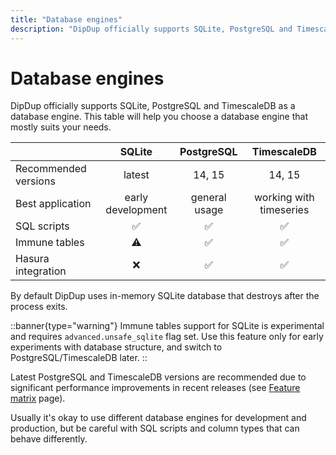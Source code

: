 ```yaml
---
title: "Database engines"
description: "DipDup officially supports SQLite, PostgreSQL and TimescaleDB as a database engine. This table will help you choose a database engine that mostly suits your needs."
---
```


# Database engines

DipDup officially supports SQLite, PostgreSQL and TimescaleDB as a database engine. This table will help you choose a database engine that mostly suits your needs.

|                      |       SQLite      |   PostgreSQL  |       TimescaleDB       |
|:-------------------- |:-----------------:|:-------------:|:-----------------------:|
| Recommended versions |       latest      |     14, 15    |          14, 15         |
| Best application     | early development | general usage | working with timeseries |
| SQL scripts          |         ✅         |       ✅       |            ✅            |
| Immune tables        |         ⚠         |       ✅       |            ✅            |
| Hasura integration   |         ❌         |       ✅       |            ✅            |

By default DipDup uses in-memory SQLite database that destroys after the process exits.

::banner{type="warning"}
Immune tables support for SQLite is experimental and requires `advanced.unsafe_sqlite` flag set. Use this feature only for early experiments with database structure, and switch to PostgreSQL/TimescaleDB later.
::

Latest PostgreSQL and TimescaleDB versions are recommended due to significant performance improvements in recent releases (see [Feature matrix](https://www.postgresql.org/about/featurematrix/) page).

Usually it's okay to use different database engines for development and production, but be careful with SQL scripts and column types that can behave differently.
